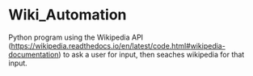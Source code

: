 # Wiki_Automation
Python program using the Wikipedia API (https://wikipedia.readthedocs.io/en/latest/code.html#wikipedia-documentation) to ask a user for 
input, then seaches wikipedia for that input.
